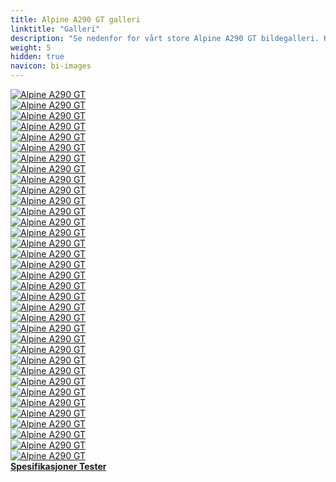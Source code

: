 ```yaml
---
title: Alpine A290 GT galleri
linktitle: "Galleri"
description: "Se nedenfor for vårt store Alpine A290 GT bildegalleri. Klikk på bildene for høyoppløselige versjoner."
weight: 5
hidden: true
navicon: bi-images
---
```

<!-- markdownlint-disable MD033 -->
<div class="row" id ="my-gallery">
	<div class="pswp-grid-item col-6 col-md-4">
		<a href="https://media.evkx.net/multimedia/models/alpine/a290/a290_gt/chargeport_1.jpg"
data-pswp-src="https://media.evkx.net/multimedia/models/alpine/a290/a290_gt/chargeport_1.jpg"
data-pswp-width="2000"
data-pswp-height="1000" 
target="_blank">
			<img src="https://media.evkx.net/multimedia/models/alpine/a290/a290_gt/chargeport_1_xst.jpg" alt="Alpine A290 GT" class="img-fluid " />
		</a>
	</div>
	<div class="pswp-grid-item col-6 col-md-4">
		<a href="https://media.evkx.net/multimedia/models/alpine/a290/a290_gt/details_1.jpg"
data-pswp-src="https://media.evkx.net/multimedia/models/alpine/a290/a290_gt/details_1.jpg"
data-pswp-width="2000"
data-pswp-height="1000" 
target="_blank">
			<img src="https://media.evkx.net/multimedia/models/alpine/a290/a290_gt/details_1_xst.jpg" alt="Alpine A290 GT" class="img-fluid " />
		</a>
	</div>
	<div class="pswp-grid-item col-6 col-md-4">
		<a href="https://media.evkx.net/multimedia/models/alpine/a290/a290_gt/details_2.jpg"
data-pswp-src="https://media.evkx.net/multimedia/models/alpine/a290/a290_gt/details_2.jpg"
data-pswp-width="2000"
data-pswp-height="1000" 
target="_blank">
			<img src="https://media.evkx.net/multimedia/models/alpine/a290/a290_gt/details_2_xst.jpg" alt="Alpine A290 GT" class="img-fluid " />
		</a>
	</div>
	<div class="pswp-grid-item col-6 col-md-4">
		<a href="https://media.evkx.net/multimedia/models/alpine/a290/a290_gt/details_3.jpg"
data-pswp-src="https://media.evkx.net/multimedia/models/alpine/a290/a290_gt/details_3.jpg"
data-pswp-width="2000"
data-pswp-height="1000" 
target="_blank">
			<img src="https://media.evkx.net/multimedia/models/alpine/a290/a290_gt/details_3_xst.jpg" alt="Alpine A290 GT" class="img-fluid " />
		</a>
	</div>
	<div class="pswp-grid-item col-6 col-md-4">
		<a href="https://media.evkx.net/multimedia/models/alpine/a290/a290_gt/details_4.jpg"
data-pswp-src="https://media.evkx.net/multimedia/models/alpine/a290/a290_gt/details_4.jpg"
data-pswp-width="2000"
data-pswp-height="1334" 
target="_blank">
			<img src="https://media.evkx.net/multimedia/models/alpine/a290/a290_gt/details_4_xst.jpg" alt="Alpine A290 GT" class="img-fluid " />
		</a>
	</div>
	<div class="pswp-grid-item col-6 col-md-4">
		<a href="https://media.evkx.net/multimedia/models/alpine/a290/a290_gt/details_5.jpg"
data-pswp-src="https://media.evkx.net/multimedia/models/alpine/a290/a290_gt/details_5.jpg"
data-pswp-width="2000"
data-pswp-height="1334" 
target="_blank">
			<img src="https://media.evkx.net/multimedia/models/alpine/a290/a290_gt/details_5_xst.jpg" alt="Alpine A290 GT" class="img-fluid " />
		</a>
	</div>
	<div class="pswp-grid-item col-6 col-md-4">
		<a href="https://media.evkx.net/multimedia/models/alpine/a290/a290_gt/details_6.jpg"
data-pswp-src="https://media.evkx.net/multimedia/models/alpine/a290/a290_gt/details_6.jpg"
data-pswp-width="2000"
data-pswp-height="1334" 
target="_blank">
			<img src="https://media.evkx.net/multimedia/models/alpine/a290/a290_gt/details_6_xst.jpg" alt="Alpine A290 GT" class="img-fluid " />
		</a>
	</div>
	<div class="pswp-grid-item col-6 col-md-4">
		<a href="https://media.evkx.net/multimedia/models/alpine/a290/a290_gt/details_7.jpg"
data-pswp-src="https://media.evkx.net/multimedia/models/alpine/a290/a290_gt/details_7.jpg"
data-pswp-width="2000"
data-pswp-height="1668" 
target="_blank">
			<img src="https://media.evkx.net/multimedia/models/alpine/a290/a290_gt/details_7_xst.jpg" alt="Alpine A290 GT" class="img-fluid " />
		</a>
	</div>
	<div class="pswp-grid-item col-6 col-md-4">
		<a href="https://media.evkx.net/multimedia/models/alpine/a290/a290_gt/exterior_1.jpg"
data-pswp-src="https://media.evkx.net/multimedia/models/alpine/a290/a290_gt/exterior_1.jpg"
data-pswp-width="2000"
data-pswp-height="1000" 
target="_blank">
			<img src="https://media.evkx.net/multimedia/models/alpine/a290/a290_gt/exterior_1_xst.jpg" alt="Alpine A290 GT" class="img-fluid " />
		</a>
	</div>
	<div class="pswp-grid-item col-6 col-md-4">
		<a href="https://media.evkx.net/multimedia/models/alpine/a290/a290_gt/exterior_2.jpg"
data-pswp-src="https://media.evkx.net/multimedia/models/alpine/a290/a290_gt/exterior_2.jpg"
data-pswp-width="2000"
data-pswp-height="1000" 
target="_blank">
			<img src="https://media.evkx.net/multimedia/models/alpine/a290/a290_gt/exterior_2_xst.jpg" alt="Alpine A290 GT" class="img-fluid " />
		</a>
	</div>
	<div class="pswp-grid-item col-6 col-md-4">
		<a href="https://media.evkx.net/multimedia/models/alpine/a290/a290_gt/exterior_3.jpg"
data-pswp-src="https://media.evkx.net/multimedia/models/alpine/a290/a290_gt/exterior_3.jpg"
data-pswp-width="2000"
data-pswp-height="1000" 
target="_blank">
			<img src="https://media.evkx.net/multimedia/models/alpine/a290/a290_gt/exterior_3_xst.jpg" alt="Alpine A290 GT" class="img-fluid " />
		</a>
	</div>
	<div class="pswp-grid-item col-6 col-md-4">
		<a href="https://media.evkx.net/multimedia/models/alpine/a290/a290_gt/exterior_4.jpg"
data-pswp-src="https://media.evkx.net/multimedia/models/alpine/a290/a290_gt/exterior_4.jpg"
data-pswp-width="2000"
data-pswp-height="1000" 
target="_blank">
			<img src="https://media.evkx.net/multimedia/models/alpine/a290/a290_gt/exterior_4_xst.jpg" alt="Alpine A290 GT" class="img-fluid " />
		</a>
	</div>
	<div class="pswp-grid-item col-6 col-md-4">
		<a href="https://media.evkx.net/multimedia/models/alpine/a290/a290_gt/exterior_5.jpg"
data-pswp-src="https://media.evkx.net/multimedia/models/alpine/a290/a290_gt/exterior_5.jpg"
data-pswp-width="2000"
data-pswp-height="1000" 
target="_blank">
			<img src="https://media.evkx.net/multimedia/models/alpine/a290/a290_gt/exterior_5_xst.jpg" alt="Alpine A290 GT" class="img-fluid " />
		</a>
	</div>
	<div class="pswp-grid-item col-6 col-md-4">
		<a href="https://media.evkx.net/multimedia/models/alpine/a290/a290_gt/exterior_6.jpg"
data-pswp-src="https://media.evkx.net/multimedia/models/alpine/a290/a290_gt/exterior_6.jpg"
data-pswp-width="2000"
data-pswp-height="1000" 
target="_blank">
			<img src="https://media.evkx.net/multimedia/models/alpine/a290/a290_gt/exterior_6_xst.jpg" alt="Alpine A290 GT" class="img-fluid " />
		</a>
	</div>
	<div class="pswp-grid-item col-6 col-md-4">
		<a href="https://media.evkx.net/multimedia/models/alpine/a290/a290_gt/exterior_7.jpg"
data-pswp-src="https://media.evkx.net/multimedia/models/alpine/a290/a290_gt/exterior_7.jpg"
data-pswp-width="2000"
data-pswp-height="1000" 
target="_blank">
			<img src="https://media.evkx.net/multimedia/models/alpine/a290/a290_gt/exterior_7_xst.jpg" alt="Alpine A290 GT" class="img-fluid " />
		</a>
	</div>
	<div class="pswp-grid-item col-6 col-md-4">
		<a href="https://media.evkx.net/multimedia/models/alpine/a290/a290_gt/exterior_8.jpg"
data-pswp-src="https://media.evkx.net/multimedia/models/alpine/a290/a290_gt/exterior_8.jpg"
data-pswp-width="2000"
data-pswp-height="1000" 
target="_blank">
			<img src="https://media.evkx.net/multimedia/models/alpine/a290/a290_gt/exterior_8_xst.jpg" alt="Alpine A290 GT" class="img-fluid " />
		</a>
	</div>
	<div class="pswp-grid-item col-6 col-md-4">
		<a href="https://media.evkx.net/multimedia/models/alpine/a290/a290_gt/exterior_9.jpg"
data-pswp-src="https://media.evkx.net/multimedia/models/alpine/a290/a290_gt/exterior_9.jpg"
data-pswp-width="2000"
data-pswp-height="1000" 
target="_blank">
			<img src="https://media.evkx.net/multimedia/models/alpine/a290/a290_gt/exterior_9_xst.jpg" alt="Alpine A290 GT" class="img-fluid " />
		</a>
	</div>
	<div class="pswp-grid-item col-6 col-md-4">
		<a href="https://media.evkx.net/multimedia/models/alpine/a290/a290_gt/frontseats_1.jpg"
data-pswp-src="https://media.evkx.net/multimedia/models/alpine/a290/a290_gt/frontseats_1.jpg"
data-pswp-width="2000"
data-pswp-height="1335" 
target="_blank">
			<img src="https://media.evkx.net/multimedia/models/alpine/a290/a290_gt/frontseats_1_xst.jpg" alt="Alpine A290 GT" class="img-fluid " />
		</a>
	</div>
	<div class="pswp-grid-item col-6 col-md-4">
		<a href="https://media.evkx.net/multimedia/models/alpine/a290/a290_gt/headlights_1.jpg"
data-pswp-src="https://media.evkx.net/multimedia/models/alpine/a290/a290_gt/headlights_1.jpg"
data-pswp-width="2000"
data-pswp-height="1000" 
target="_blank">
			<img src="https://media.evkx.net/multimedia/models/alpine/a290/a290_gt/headlights_1_xst.jpg" alt="Alpine A290 GT" class="img-fluid " />
		</a>
	</div>
	<div class="pswp-grid-item col-6 col-md-4">
		<a href="https://media.evkx.net/multimedia/models/alpine/a290/a290_gt/headlights_2.jpg"
data-pswp-src="https://media.evkx.net/multimedia/models/alpine/a290/a290_gt/headlights_2.jpg"
data-pswp-width="2000"
data-pswp-height="1000" 
target="_blank">
			<img src="https://media.evkx.net/multimedia/models/alpine/a290/a290_gt/headlights_2_xst.jpg" alt="Alpine A290 GT" class="img-fluid " />
		</a>
	</div>
	<div class="pswp-grid-item col-6 col-md-4">
		<a href="https://media.evkx.net/multimedia/models/alpine/a290/a290_gt/headlights_3.jpg"
data-pswp-src="https://media.evkx.net/multimedia/models/alpine/a290/a290_gt/headlights_3.jpg"
data-pswp-width="2000"
data-pswp-height="1000" 
target="_blank">
			<img src="https://media.evkx.net/multimedia/models/alpine/a290/a290_gt/headlights_3_xst.jpg" alt="Alpine A290 GT" class="img-fluid " />
		</a>
	</div>
	<div class="pswp-grid-item col-6 col-md-4">
		<a href="https://media.evkx.net/multimedia/models/alpine/a290/a290_gt/interior_1.jpg"
data-pswp-src="https://media.evkx.net/multimedia/models/alpine/a290/a290_gt/interior_1.jpg"
data-pswp-width="2000"
data-pswp-height="1125" 
target="_blank">
			<img src="https://media.evkx.net/multimedia/models/alpine/a290/a290_gt/interior_1_xst.jpg" alt="Alpine A290 GT" class="img-fluid " />
		</a>
	</div>
	<div class="pswp-grid-item col-6 col-md-4">
		<a href="https://media.evkx.net/multimedia/models/alpine/a290/a290_gt/interior_2.jpg"
data-pswp-src="https://media.evkx.net/multimedia/models/alpine/a290/a290_gt/interior_2.jpg"
data-pswp-width="2000"
data-pswp-height="1334" 
target="_blank">
			<img src="https://media.evkx.net/multimedia/models/alpine/a290/a290_gt/interior_2_xst.jpg" alt="Alpine A290 GT" class="img-fluid " />
		</a>
	</div>
	<div class="pswp-grid-item col-6 col-md-4">
		<a href="https://media.evkx.net/multimedia/models/alpine/a290/a290_gt/main_1.jpg"
data-pswp-src="https://media.evkx.net/multimedia/models/alpine/a290/a290_gt/main_1.jpg"
data-pswp-width="2000"
data-pswp-height="1000" 
target="_blank">
			<img src="https://media.evkx.net/multimedia/models/alpine/a290/a290_gt/main_1_xst.jpg" alt="Alpine A290 GT" class="img-fluid " />
		</a>
	</div>
	<div class="pswp-grid-item col-6 col-md-4">
		<a href="https://media.evkx.net/multimedia/models/alpine/a290/a290_gt/rearlights_1.jpg"
data-pswp-src="https://media.evkx.net/multimedia/models/alpine/a290/a290_gt/rearlights_1.jpg"
data-pswp-width="2000"
data-pswp-height="1000" 
target="_blank">
			<img src="https://media.evkx.net/multimedia/models/alpine/a290/a290_gt/rearlights_1_xst.jpg" alt="Alpine A290 GT" class="img-fluid " />
		</a>
	</div>
	<div class="pswp-grid-item col-6 col-md-4">
		<a href="https://media.evkx.net/multimedia/models/alpine/a290/a290_gt/screens_1.jpg"
data-pswp-src="https://media.evkx.net/multimedia/models/alpine/a290/a290_gt/screens_1.jpg"
data-pswp-width="2000"
data-pswp-height="1334" 
target="_blank">
			<img src="https://media.evkx.net/multimedia/models/alpine/a290/a290_gt/screens_1_xst.jpg" alt="Alpine A290 GT" class="img-fluid " />
		</a>
	</div>
	<div class="pswp-grid-item col-6 col-md-4">
		<a href="https://media.evkx.net/multimedia/models/alpine/a290/a290_gt/screens_3.jpg"
data-pswp-src="https://media.evkx.net/multimedia/models/alpine/a290/a290_gt/screens_3.jpg"
data-pswp-width="2000"
data-pswp-height="1169" 
target="_blank">
			<img src="https://media.evkx.net/multimedia/models/alpine/a290/a290_gt/screens_3_xst.jpg" alt="Alpine A290 GT" class="img-fluid " />
		</a>
	</div>
	<div class="pswp-grid-item col-6 col-md-4">
		<a href="https://media.evkx.net/multimedia/models/alpine/a290/a290_gt/screens_4.jpg"
data-pswp-src="https://media.evkx.net/multimedia/models/alpine/a290/a290_gt/screens_4.jpg"
data-pswp-width="2000"
data-pswp-height="1169" 
target="_blank">
			<img src="https://media.evkx.net/multimedia/models/alpine/a290/a290_gt/screens_4_xst.jpg" alt="Alpine A290 GT" class="img-fluid " />
		</a>
	</div>
	<div class="pswp-grid-item col-6 col-md-4">
		<a href="https://media.evkx.net/multimedia/models/alpine/a290/a290_gt/screens_5.jpg"
data-pswp-src="https://media.evkx.net/multimedia/models/alpine/a290/a290_gt/screens_5.jpg"
data-pswp-width="2000"
data-pswp-height="1169" 
target="_blank">
			<img src="https://media.evkx.net/multimedia/models/alpine/a290/a290_gt/screens_5_xst.jpg" alt="Alpine A290 GT" class="img-fluid " />
		</a>
	</div>
	<div class="pswp-grid-item col-6 col-md-4">
		<a href="https://media.evkx.net/multimedia/models/alpine/a290/a290_gt/secondrowseats_1.jpg"
data-pswp-src="https://media.evkx.net/multimedia/models/alpine/a290/a290_gt/secondrowseats_1.jpg"
data-pswp-width="2000"
data-pswp-height="1125" 
target="_blank">
			<img src="https://media.evkx.net/multimedia/models/alpine/a290/a290_gt/secondrowseats_1_xst.jpg" alt="Alpine A290 GT" class="img-fluid " />
		</a>
	</div>
	<div class="pswp-grid-item col-6 col-md-4">
		<a href="https://media.evkx.net/multimedia/models/alpine/a290/a290_gt/speakers_1.jpg"
data-pswp-src="https://media.evkx.net/multimedia/models/alpine/a290/a290_gt/speakers_1.jpg"
data-pswp-width="2000"
data-pswp-height="1334" 
target="_blank">
			<img src="https://media.evkx.net/multimedia/models/alpine/a290/a290_gt/speakers_1_xst.jpg" alt="Alpine A290 GT" class="img-fluid " />
		</a>
	</div>
	<div class="pswp-grid-item col-6 col-md-4">
		<a href="https://media.evkx.net/multimedia/models/alpine/a290/a290_gt/trunk_1.jpg"
data-pswp-src="https://media.evkx.net/multimedia/models/alpine/a290/a290_gt/trunk_1.jpg"
data-pswp-width="2000"
data-pswp-height="1334" 
target="_blank">
			<img src="https://media.evkx.net/multimedia/models/alpine/a290/a290_gt/trunk_1_xst.jpg" alt="Alpine A290 GT" class="img-fluid " />
		</a>
	</div>
	<div class="pswp-grid-item col-6 col-md-4">
		<a href="https://media.evkx.net/multimedia/models/alpine/a290/a290_gt/trunk_2.jpg"
data-pswp-src="https://media.evkx.net/multimedia/models/alpine/a290/a290_gt/trunk_2.jpg"
data-pswp-width="2000"
data-pswp-height="1334" 
target="_blank">
			<img src="https://media.evkx.net/multimedia/models/alpine/a290/a290_gt/trunk_2_xst.jpg" alt="Alpine A290 GT" class="img-fluid " />
		</a>
	</div>
	<div class="pswp-grid-item col-6 col-md-4">
		<a href="https://media.evkx.net/multimedia/models/alpine/a290/a290_gt/trunk_3.jpg"
data-pswp-src="https://media.evkx.net/multimedia/models/alpine/a290/a290_gt/trunk_3.jpg"
data-pswp-width="2000"
data-pswp-height="1334" 
target="_blank">
			<img src="https://media.evkx.net/multimedia/models/alpine/a290/a290_gt/trunk_3_xst.jpg" alt="Alpine A290 GT" class="img-fluid " />
		</a>
	</div>
	<div class="pswp-grid-item col-6 col-md-4">
		<a href="https://media.evkx.net/multimedia/models/alpine/a290/a290_gt/wheels_1.jpg"
data-pswp-src="https://media.evkx.net/multimedia/models/alpine/a290/a290_gt/wheels_1.jpg"
data-pswp-width="2000"
data-pswp-height="1000" 
target="_blank">
			<img src="https://media.evkx.net/multimedia/models/alpine/a290/a290_gt/wheels_1_xst.jpg" alt="Alpine A290 GT" class="img-fluid " />
		</a>
	</div>
</div>
<script type="module">
  import PhotoSwipeLightbox from '/js/photoswipe-lightbox.esm.js';
    const lightbox = new PhotoSwipeLightbox({
       gallery: '#my-gallery',
        children: 'a',
        pswpModule: () => import('/js/photoswipe.esm.js')
    });
lightbox.init();
</script>
<div class="mt-3 mb-3">
<a href="../specifications/" class="text-decoration-none text-black">
<strong><i class="bi-arrow-left"></i> Spesifikasjoner </strong>
</a>
<a href="../reviews/" class="text-decoration-none text-black float-end">
<strong>Tester <i class="bi-arrow-right"></i></strong>
</a>
</div>
